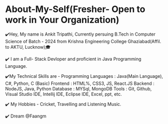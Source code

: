 # About-My-Self(Fresher- Open to work in Your Organization)

✔️Hey, My name is Ankit Tripathi, Currently persuing B.Tech in Computer Science of Batch - 2024 from Krishna Engineering College Ghaziabad(Affil. to AKTU, Lucknow)🎓
 
✔️ I am a Full- Stack Devloper and proficient in Java Programming Language.

✔️My Technical Skills are - Programming Languages : Java(Main Language), C#, Python, C (Basic)
                             Frontend : HTML%, CSS3, JS, React.JS
                             Backend : NodeJS, Java, Python
                             Database : MYSql, MongoDB
                             Tools : Git, Github, Visual Studio IDE, Intellij IDE, Eclipse IDE, Excel, ppt, etc.

 ✔️ My Hobbies - Cricket, Travelling and Listening Music.

 ✔️ Dream @Faangm
